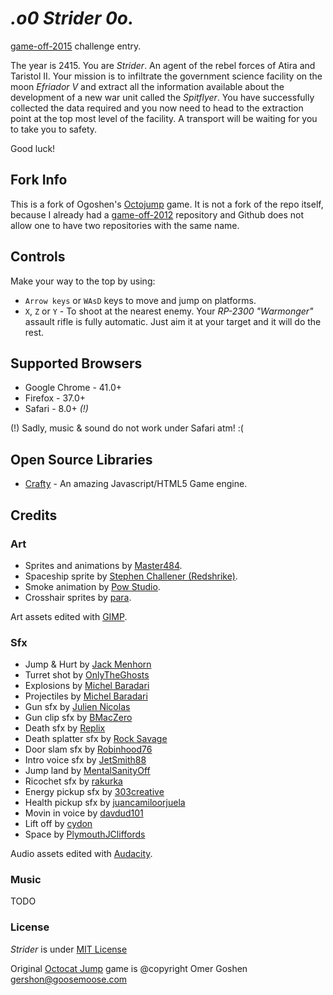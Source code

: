 _.o0 Strider 0o._
===============================

[game-off-2015](https://github.com/blog/1972-the-game-has-changed) challenge entry.

The year is 2415. You are _Strider_. An agent of the rebel forces of Atira and Taristol II. Your mission is to infiltrate the government science facility on the moon *Efriador V* and extract all the information available about the development of a new war unit called the *Spitflyer*. You have successfully collected the data required and you now need to head to the extraction point at the top most level of the facility. A transport will be waiting for you to take you to safety. 

Good luck!

## Fork Info

This is a fork of Ogoshen's [Octojump](https://github.com/ogoshen/game-off-2012) game. It is not a fork of the repo itself, because
I already had a [game-off-2012](https://github.com/petarov/game-off-2012) repository and Github does not allow one to have two repositories with the same name.

## Controls

Make your way to the top by using:

  * `Arrow keys` or `WAsD` keys to move and jump on platforms.
  * `X`, `Z` or `Y` - To shoot at the nearest enemy. Your *RP-2300 "Warmonger"* assault rifle is fully automatic. Just aim it at your target and it will do the rest.

## Supported Browsers

  * Google Chrome - 41.0+
  * Firefox - 37.0+
  * Safari - 8.0+ _(!)_

(!) Sadly, music & sound do not work under Safari atm! :(

## Open Source Libraries

  * [Crafty](http://craftyjs.com) - An amazing Javascript/HTML5 Game engine.

## Credits
### Art

  * Sprites and animations by [Master484](http://opengameart.org/content/open-gunner-starter-kit).
  * Spaceship sprite by [Stephen Challener (Redshrike)](http://opengameart.org/content/space-ship-building-bits-volume-1).
  * Smoke animation by [Pow Studio](http://powstudios.com/content/smoke-animation-pack-1).
  * Crosshair sprites by [para](http://opengameart.org/content/64-crosshairs-pack).

Art assets edited with [GIMP](http://www.gimp.org/).

### Sfx
  * Jump & Hurt by [Jack Menhorn](http://opengameart.org/content/fps-placeholder-sounds)
  * Turret shot by [OnlyTheGhosts](https://www.freesound.org/people/OnlyTheGhosts/sounds/251430/)
  * Explosions by [Michel Baradari](http://opengameart.org/content/2-high-quality-explosions)
  * Projectiles by [Michel Baradari](http://opengameart.org/content/4-projectile-launches)
  * Gun sfx by [Julien Nicolas](https://www.freesound.org/people/Julien%20Nicolas/sounds/133799/)
  * Gun clip sfx by [BMacZero](https://www.freesound.org/people/BMacZero/sounds/94119/)
  * Death sfx by [Replix](https://www.freesound.org/people/Replix/sounds/173126/)
  * Death splatter sfx by [Rock Savage](https://www.freesound.org/people/Rock%20Savage/sounds/81042/)
  * Door slam sfx by [Robinhood76](https://www.freesound.org/people/Robinhood76/sounds/104644/)
  * Intro voice sfx by [JetSmith88](https://www.freesound.org/people/JetSmith88/sounds/206070/)
  * Jump land by [MentalSanityOff](https://www.freesound.org/people/MentalSanityOff/sounds/170504/)
  * Ricochet sfx by [rakurka](https://www.freesound.org/people/rakurka/sounds/109957/)
  * Energy pickup sfx by [303creative](https://www.freesound.org/people/303creative/sounds/39953/)
  * Health pickup sfx by [juancamiloorjuela](https://www.freesound.org/people/juancamiloorjuela/sounds/204318/)
  * Movin in voice by [davdud101](https://www.freesound.org/people/davdud101/sounds/150504/)
  * Lift off by [cydon](https://www.freesound.org/people/cydon/sounds/126507/)
  * Space by [PlymouthJCliffords](https://www.freesound.org/people/PlymouthJCliffords/sounds/164842/)

Audio assets edited with [Audacity](http://audacity.sourceforge.net/).

### Music

TODO

### License

*Strider* is under [MIT License](LICENSE)

Original [Octocat Jump](https://github.com/ogoshen/game-off-2012) game is @copyright Omer Goshen <gershon@goosemoose.com>